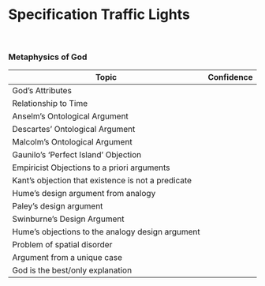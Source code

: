 # Specification Traffic Lights


</br>

### Metaphysics of God


| Topic                                              | Confidence |
| -------------------------------------------------- | ---------- |
| God’s Attributes                                   |            |
| Relationship to Time                               |            |
| Anselm’s Ontological Argument                      |            |
| Descartes’ Ontological Argument                    |            |
| Malcolm’s Ontological Argument                     |            |
| Gaunilo’s ‘Perfect Island’ Objection               |            |
| Empiricist Objections to a priori arguments        |            |
| Kant’s objection that existence is not a predicate |            |
| Hume’s design argument from analogy                |            |
| Paley’s design argument                            |            |
| Swinburne’s Design Argument                        |            |
| Hume’s objections to the analogy design argument   |            |
| Problem of spatial disorder                        |            |
| Argument from a unique case                        |            |
| God is the best/only explanation                   |            |


</br>